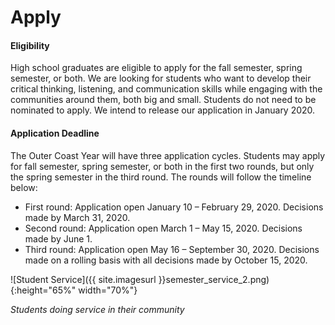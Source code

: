 # Apply

#### Eligibility

High school graduates are eligible to apply for the fall semester, spring semester, or both. We are looking for students who want to develop their critical thinking, listening, and communication skills while engaging with the communities around them, both big and small. Students do not need to be nominated to apply. We intend to release our application in January 2020.

#### Application Deadline

The Outer Coast Year will have three application cycles. Students may apply for fall semester, spring semester, or both in the first two rounds, but only the spring semester in the third round. The rounds will follow the timeline below:
- First round: Application open January 10 – February 29, 2020. Decisions made by March 31, 2020.
- Second round: Application open March 1 – May 15, 2020. Decisions made by June 1.
- Third round: Application open May 16 – September 30, 2020. Decisions made on a rolling basis with all decisions made by October 15, 2020.


<!-- This inserts the image -->
![Student Service]({{ site.imagesurl }}semester_service_2.png){:height="65%" width="70%"}

_Students doing service in their community_

